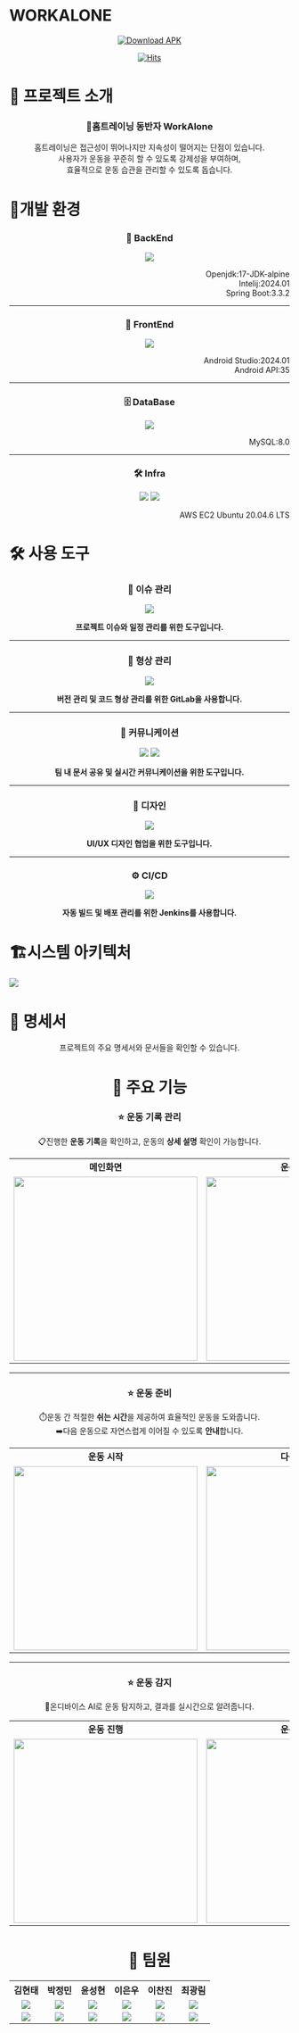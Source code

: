 # WORKALONE

<div align="center">

[![Download APK](https://img.shields.io/badge/Download-APK-brightgreen?style=for-the-badge&logo=android)](https://expo.dev/artifacts/eas/dUKgNAnoAm1Z8J4LCQ7sJe.apk)

[![Hits](https://hits.seeyoufarm.com/api/count/incr/badge.svg?url=https%3A%2F%2Fgithub.com%2Fyknlwca%2FWorkAlone&count_bg=%2379C83D&title_bg=%23555555&icon=&icon_color=%23E7E7E7&title=Visited&edge_flat=false)](https://hits.seeyoufarm.com)

</div>

# 📖 프로젝트 소개

<div align="center">

### **💪홈트레이닝 동반자 WorkAlone**

홈트레이닝은 접근성이 뛰어나지만 지속성이 떨어지는 단점이 있습니다.
<br>
사용자가 운동을 꾸준히 할 수 있도록 강제성을 부여하며,
<br> 효율적으로 운동 습관을 관리할 수 있도록 돕습니다. </div>

# 📖개발 환경

<div align="center">

### 🔧 BackEnd

<p>
  <img src="https://img.shields.io/badge/intellij-2C2255.svg?&style=for-the-badge&logo=intellijidea&logoColor=white"/>
  <br> 
  </p>
  <div align="right">
  Openjdk:17-JDK-alpine<br>
  Intelij:2024.01<br>
Spring Boot:3.3.2
    </div>

---

### 🎨 FrontEnd

<p>
  <img src="https://img.shields.io/badge/android%20studio-3DDC84.svg?&style=for-the-badge&logo=androidstudio&logoColor=white"/>
<div align="right">
Android Studio:2024.01<br>
Android API:35<br>
</div>
</p>

---

### 🗄️ DataBase

<p>
  <img src="https://img.shields.io/badge/mysql-4479A1.svg?&style=for-the-badge&logo=mysql&logoColor=white"/>
  <div align="right">
  MySQL:8.0
  
  </div>
</p>

---

### 🛠 Infra

<p>
  <img src="https://img.shields.io/badge/ec2-FF9900.svg?&style=for-the-badge&logo=amazonec2&logoColor=white"/>
  <img src="https://img.shields.io/badge/docker-2496ED.svg?&style=for-the-badge&logo=docker&logoColor=white"/>
    <div align="right">
  AWS EC2 Ubuntu 20.04.6 LTS
  </div>
</p>

</div>

# 🛠️ 사용 도구

<div align="center">

### 📝 이슈 관리

<img src="https://img.shields.io/badge/Jira-0052CC?style=flat-square&logo=Jira&logoColor=white" />

**프로젝트 이슈와 일정 관리를 위한 도구입니다.**

---

### 💾 형상 관리

<img src="https://img.shields.io/badge/GitLab-FC6D26?style=flat-square&logo=GitLab&logoColor=white" />

**버전 관리 및 코드 형상 관리를 위한 GitLab을 사용합니다.**

---

### 💬 커뮤니케이션

<img src="https://img.shields.io/badge/Notion-000000?style=flat-square&logo=Notion&logoColor=white" />  
<img src="https://img.shields.io/badge/Mattermost-0058CC?style=flat-square&logo=Mattermost&logoColor=white" />

**팀 내 문서 공유 및 실시간 커뮤니케이션을 위한 도구입니다.**

---

### 🎨 디자인

<img src="https://img.shields.io/badge/Figma-F24E1E?style=flat-square&logo=Figma&logoColor=white" />

**UI/UX 디자인 협업을 위한 도구입니다.**

---

### ⚙️ CI/CD

<img src="https://img.shields.io/badge/Jenkins-FC6D26?style=flat-square&logo=jenkins&logoColor=white" />

**자동 빌드 및 배포 관리를 위한 Jenkins를 사용합니다.**

</div>

# 🏗️시스템 아키텍처

<img src="upload/systemArchitecture.drawio.svg"/>

# 📄 명세서

<div align="center">

프로젝트의 주요 명세서와 문서들을 확인할 수 있습니다.

<!--
### 📋 요구 사항 명세서

[🔗 요구 사항 명세서 보기](https://docs.google.com/spreadsheets/d/1vXI50DEy7T1m6U_-cBndaAqHpatty2hZtrPbOcFo_eY/edit?gid=0#gid=0)
프로젝트에서 요구하는 기능 및 요구 사항들을 정리한 문서입니다.

---

### 🖼️ 와이어 프레임

[🔗 와이어 프레임 보기](https://www.figma.com/design/GHScAyjAlD6kMdfoWoZRvL/Untitled?node-id=0-1&m=dev&t=Q4ZNNhtFrOs5a9L4-1)
서비스 화면의 UI 설계를 확인할 수 있는 와이어 프레임입니다.

---

### 🗂️ ERD Diagram

[🔗 ERD Diagram 보기](https://www.erdcloud.com/d/KEihe68iHdjzxxxBh)
데이터베이스의 구조를 시각적으로 표현한 ERD 다이어그램입니다.

---

### 📑 API 명세서

[🔗 API 명세서 보기](https://docs.google.com/spreadsheets/d/1vXI50DEy7T1m6U_-cBndaAqHpatty2hZtrPbOcFo_eY/edit?gid=1657403701#gid=1657403701)
프로젝트에서 사용되는 API의 기능과 상세 내용을 기록한 명세서입니다.

</div> -->

# 🌟 주요 기능

<div align="center">

### ⭐️ 운동 기록 관리

📋진행한 **운동 기록**을 확인하고, 운동의 **상세 설명** 확인이 가능합니다.

<table align="center">
  <tr>
    <td align="center"><strong>메인화면</strong></td>
    <td align="center"><strong>운동 설명</strong></td>
  </tr>
  <tr>
    <td><img width="330" src="upload/mainscreen.gif"/></td>
    <td><img width="330" src="upload/exercise_ex.gif"/></td>
  </tr>
</table>

---

### ⭐️ 운동 준비

⏱️운동 간 적절한 **쉬는 시간**을 제공하여 효율적인 운동을 도와줍니다.
<br>
➡️다음 운동으로 자연스럽게 이어질 수 있도록 **안내**합니다.

<table align="center">
  <tr>
    <td align="center"><strong>운동 시작</strong></td>
    <td align="center"><strong>다음 운동</strong></td>
  </tr>
  <tr>
    <td><img width="330" src="upload/exercise_st.gif"/></td>
    <td><img width="330" src="upload/exercise_nx.gif"/></td>
  </tr>
</table>

---

### ⭐️ 운동 감지

💪온디바이스 AI로 운동 탐지하고, 결과를 실시간으로 알려줍니다.

<table align="center">
  <tr>
    <td align="center"><strong>운동 진행</strong></td>
    <td align="center"><strong>운동 완료</strong></td>
  </tr>
  <tr>
    <td><img width="330" src="upload/exercise_dur.gif"/></td>
    <td><img width="330" src="upload/result.gif"/></td>
  </tr>
</table>

</div>

# 👥 팀원

<table>
  <tr>
    <th align="center">김현태</th>
    <th align="center">박정민</th>
    <th align="center">윤성현</th>
    <th align="center">이은우</th>
    <th align="center">이찬진</th>
    <th align="center">최광림</th>
  </tr>
  <tr>
    <td align="center"><img src="upload/3.png" /></td>
    <td align="center"><img src="upload/4.png" /></td>
    <td align="center"><img src="upload/b.png" /></td>
    <td align="center"><img src="upload/2.png" /></td>
    <td align="center"><img src="upload/1.png" /></td>
    <td align="center"><img src="upload/a.png" /></td>
  </tr>
  <tr>
    <td align="center">
      <a href="mailto:kht19684@gmail.com">
        <img src="https://img.shields.io/badge/Gmail-d14836?style=flat-square&logo=Gmail&logoColor=white" />
      </a>
    </td>
    <td align="center">
      <a href="mailto:kht19684@gmail.com">
        <img src="https://img.shields.io/badge/Gmail-d14836?style=flat-square&logo=Gmail&logoColor=white" />
      </a>
    </td>
    <td align="center">
      <a href="mailto:kht19684@gmail.com">
        <img src="https://img.shields.io/badge/Gmail-d14836?style=flat-square&logo=Gmail&logoColor=white" />
      </a>
    </td>
    <td align="center">
      <a href="mailto:dlckswls111@gmail.com">
        <img src="https://img.shields.io/badge/Gmail-d14836?style=flat-square&logo=Gmail&logoColor=white" />
      </a>
    </td>
    <td align="center">
      <a href="mailto:dlckswls111@gmail.com">
        <img src="https://img.shields.io/badge/Gmail-d14836?style=flat-square&logo=Gmail&logoColor=white" />
      </a>
    </td>
    <td align="center">
      <a href="mailto:choikl3115@naver.com">
        <img src="https://img.shields.io/badge/Naver-03C75A?style=flat-square&logo=Naver&logoColor=white" />
      </a>
    </td>
  </tr>
</table>
